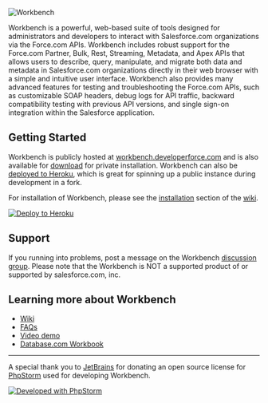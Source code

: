 ![Workbench](http://s3.amazonaws.com/dfc-wiki/en/images/b/b5/Workbench_logo.png)

Workbench is a powerful, web-based suite of tools designed for
administrators and developers to interact with Salesforce.com
organizations via the Force.com APIs. Workbench includes robust support
for the Force.com Partner, Bulk, Rest, Streaming, Metadata, and Apex APIs that allows
users to describe, query, manipulate, and migrate both data and metadata
in Salesforce.com organizations directly in their web browser with a
simple and intuitive user interface. Workbench also provides many
advanced features for testing and troubleshooting the Force.com APIs,
such as customizable SOAP headers, debug logs for API traffic, backward
compatibility testing with previous API versions, and single sign-on
integration within the Salesforce application.

Getting Started
---------------
Workbench is publicly hosted at [workbench.developerforce.com](https://workbench.developerforce.com)
and is also available for [download](https://github.com/ryanbrainard/forceworkbench/tags) for private installation.
Workbench can also be [deployed to Heroku](http://wiki.developerforce.com/page/Workbench#Deploying_Workbench_to_Heroku),
which is great for spinning up a public instance during development in a fork.

For installation of Workbench, please see the [installation](http://wiki.developerforce.com/index.php/Workbench#Installation)
section of the [wiki](http://wiki.developerforce.com/index.php/Workbench).

[![Deploy to Heroku](https://www.herokucdn.com/deploy/button.png)](https://heroku.com/deploy)


Support
-------
If you running into problems, post a message on the Workbench [discussion group](http://groups.google.com/group/forceworkbench).
Please note that the Workbench is NOT a supported product of or supported by salesforce.com, inc.

Learning more about Workbench
-----------------------------
 - [Wiki](http://wiki.developerforce.com/page/Workbench)
 - [FAQs](http://wiki.developerforce.com/page/Workbench#FAQ)
 - [Video demo](http://youtu.be/ThAxdDy4iMI)
 - [Database.com Workbook](http://www.salesforce.com/us/developer/docs/workbook_database/index.htm)

---

A special thank you to [JetBrains](http://www.jetbrains.com) for donating an open source license for [PhpStorm](http://www.jetbrains.com/phpstorm/) used for developing Workbench.

[![Developed with PhpStorm](http://www.jetbrains.com/phpstorm/documentation/phpstorm_banners/phpstorm1/phpstorm120x30_violet.gif)](http://www.jetbrains.com/phpstorm/)
